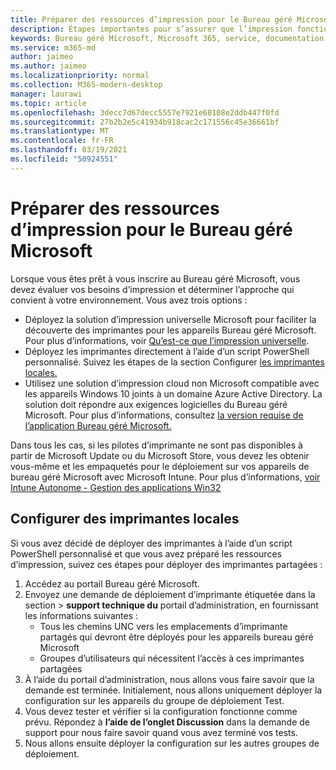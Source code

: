 ```yaml
---
title: Préparer des ressources d’impression pour le Bureau géré Microsoft
description: Étapes importantes pour s’assurer que l’impression fonctionne correctement
keywords: Bureau géré Microsoft, Microsoft 365, service, documentation
ms.service: m365-md
author: jaimeo
ms.author: jaimeo
ms.localizationpriority: normal
ms.collection: M365-modern-desktop
manager: laurawi
ms.topic: article
ms.openlocfilehash: 3decc7d67decc5557e7921e68108e2ddb447f0fd
ms.sourcegitcommit: 27b2b2e5c41934b918cac2c171556c45e36661bf
ms.translationtype: MT
ms.contentlocale: fr-FR
ms.lasthandoff: 03/19/2021
ms.locfileid: "50924551"
---
```

# <a name="prepare-printing-resources-for-microsoft-managed-desktop"></a>Préparer des ressources d’impression pour le Bureau géré Microsoft

Lorsque vous êtes prêt à vous inscrire au Bureau géré Microsoft, vous devez évaluer vos besoins d’impression et déterminer l’approche qui convient à votre environnement. Vous avez trois options :
 
- Déployez la solution d’impression universelle Microsoft pour faciliter la découverte des imprimantes pour les appareils Bureau géré Microsoft. Pour plus d’informations, voir [Qu’est-ce que l’impression universelle](/universal-print/fundamentals/universal-print-whatis).
- Déployez les imprimantes directement à l’aide d’un script PowerShell personnalisé. Suivez les étapes de la section Configurer [les imprimantes locales.](#set-up-local-printers)
- Utilisez une solution d’impression cloud non Microsoft compatible avec les appareils Windows 10 joints à un domaine Azure Active Directory. La solution doit répondre aux exigences logicielles du Bureau géré Microsoft. Pour plus d’informations, consultez [la version requise de l’application Bureau géré Microsoft.](../service-description/mmd-app-requirements.md)
 
Dans tous les cas, si les pilotes d’imprimante ne sont pas disponibles à partir de Microsoft Update ou du Microsoft Store, vous devez les obtenir vous-même et les empaquetés pour le déploiement sur vos appareils de bureau géré Microsoft avec Microsoft Intune. Pour plus d’informations, [voir Intune Autonome - Gestion des applications Win32](/mem/intune/apps/apps-win32-app-management)

## <a name="set-up-local-printers"></a>Configurer des imprimantes locales

Si vous avez décidé de déployer des imprimantes à l’aide d’un script PowerShell personnalisé et que vous avez préparé les ressources d’impression, suivez ces étapes pour déployer des imprimantes partagées :

1.  Accédez au portail Bureau géré Microsoft.
2.  Envoyez une demande  de déploiement d’imprimante étiquetée dans la section > **support technique du** portail d’administration, en fournissant les informations suivantes :
    - Tous les chemins UNC vers les emplacements d’imprimante partagés qui devront être déployés pour les appareils bureau géré Microsoft
    - Groupes d’utilisateurs qui nécessitent l’accès à ces imprimantes partagées
3.  À l’aide du portail d’administration, nous allons vous faire savoir que la demande est terminée. Initialement, nous allons uniquement déployer la configuration sur les appareils du groupe de déploiement Test.
4.  Vous devez tester et vérifier si la configuration fonctionne comme prévu. Répondez à **l’aide de l’onglet Discussion** dans la demande de support pour nous faire savoir quand vous avez terminé vos tests.
5.  Nous allons ensuite déployer la configuration sur les autres groupes de déploiement.